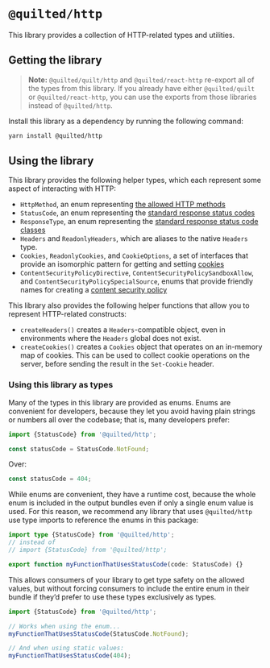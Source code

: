 # `@quilted/http`

This library provides a collection of HTTP-related types and utilities.

## Getting the library

> **Note:** `@quilted/quilt/http` and `@quilted/react-http` re-export all of the types from this library. If you already have either `@quilted/quilt` or `@quilted/react-http`, you can use the exports from those libraries instead of `@quilted/http`.

Install this library as a dependency by running the following command:

```zsh
yarn install @quilted/http
```

## Using the library

This library provides the following helper types, which each represent some aspect of interacting with HTTP:

- `HttpMethod`, an enum representing [the allowed HTTP methods](https://developer.mozilla.org/en-US/docs/Web/HTTP/Methods)
- `StatusCode`, an enum representing the [standard response status codes](https://developer.mozilla.org/en-US/docs/Web/HTTP/Status)
- `ResponseType`, an enum representing the [standard response status code classes](https://developer.mozilla.org/en-US/docs/Web/HTTP/Status)
- `Headers` and `ReadonlyHeaders`, which are aliases to the native `Headers` type.
- `Cookies`, `ReadonlyCookies`, and `CookieOptions`, a set of interfaces that provide an isomorphic pattern for getting and setting [cookies](https://developer.mozilla.org/en-US/docs/Web/HTTP/Cookies)
- `ContentSecurityPolicyDirective`, `ContentSecurityPolicySandboxAllow`, and `ContentSecurityPolicySpecialSource`, enums that provide friendly names for creating a [content security policy](https://developer.mozilla.org/en-US/docs/Web/HTTP/CSP)

This library also provides the following helper functions that allow you to represent HTTP-related constructs:

- `createHeaders()` creates a `Headers`-compatible object, even in environments where the `Headers` global does not exist.
- `createCookies()` creates a `Cookies` object that operates on an in-memory map of cookies. This can be used to collect cookie operations on the server, before sending the result in the `Set-Cookie` header.

### Using this library as types

Many of the types in this library are provided as enums. Enums are convenient for developers, because they let you avoid having plain strings or numbers all over the codebase; that is, many developers prefer:

```ts
import {StatusCode} from '@quilted/http';

const statusCode = StatusCode.NotFound;
```

Over:

```ts
const statusCode = 404;
```

While enums are convenient, they have a runtime cost, because the whole enum is included in the output bundles even if only a single enum value is used. For this reason, we recommend any library that uses `@quilted/http` use type imports to reference the enums in this package:

```ts
import type {StatusCode} from '@quilted/http';
// instead of
// import {StatusCode} from '@quilted/http';

export function myFunctionThatUsesStatusCode(code: StatusCode) {}
```

This allows consumers of your library to get type safety on the allowed values, but without forcing consumers to include the entire enum in their bundle if they’d prefer to use these types exclusively as types.

```ts
import {StatusCode} from '@quilted/http';

// Works when using the enum...
myFunctionThatUsesStatusCode(StatusCode.NotFound);

// And when using static values:
myFunctionThatUsesStatusCode(404);
```
